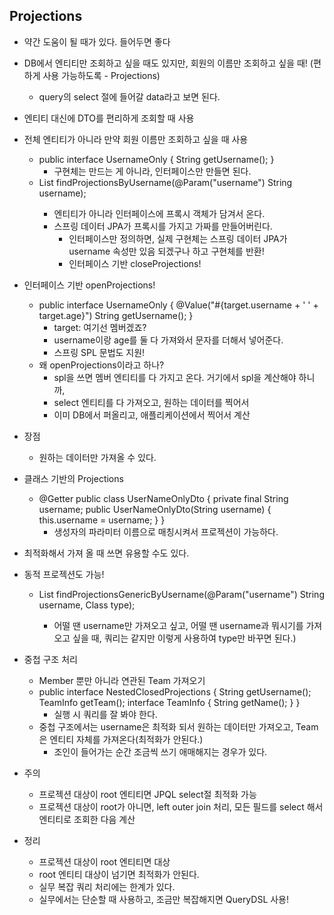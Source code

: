 ## Projections
- 약간 도움이 될 때가 있다. 들어두면 좋다
- DB에서 엔티티만 조회하고 싶을 때도 있지만, 회원의 이름만 조회하고 싶을 때! (편하게 사용 가능하도록 - Projections)
  - query의 select 절에 들어갈 data라고 보면 된다.
- 엔티티 대신에 DTO를 편리하게 조회할 때 사용
- 전체 엔티티가 아니라 만약 회원 이름만 조회하고 싶을 때 사용
  - public interface UsernameOnly { String getUsername(); }
    - 구현체는 만드는 게 아니라, 인터페이스만 만들면 된다.
  - List<UsernameOnly> findProjectionsByUsername(@Param("username") String username); 
    - 엔티티가 아니라 인터페이스에 프록시 객체가 담겨서 온다.
    - 스프링 데이터 JPA가 프록시를 가지고 가짜를 만들어버린다.
      - 인터페이스만 정의하면, 실제 구현체는 스프링 데이터 JPA가 username 속성만 있음 되겠구나 하고 구현체를 반환!
      - 인터페이스 기반 closeProjections!
- 인터페이스 기반 openProjections!
  - public interface UsernameOnly { @Value("#{target.username + ' ' + target.age}") String getUsername(); }
    - target: 여기선 멤버겠죠?
    - username이랑 age를 둘 다 가져와서 문자를 더해서 넣어준다.
    - 스프링 SPL 문법도 지원!
  - 왜 openProjections이라고 하나?
    - spl을 쓰면 멤버 엔티티를 다 가지고 온다. 거기에서 spl을 계산해야 하니까, 
    - select 엔티티를 다 가져오고, 원하는 데이터를 찍어서 
    - 이미 DB에서 퍼올리고, 애플리케이션에서 찍어서 계산
- 장점
  - 원하는 데이터만 가져올 수 있다.
  
- 클래스 기반의 Projections
  - @Getter public class UserNameOnlyDto { private final String username; public UserNameOnlyDto(String username) { this.username = username; } }
    - 생성자의 파라미터 이름으로 매칭시켜서 프로젝션이 가능하다.  

- 최적화해서 가져 올 때 쓰면 유용할 수도 있다.
- 동적 프로젝션도 가능! 
  - <T> List<T> findProjectionsGenericByUsername(@Param("username") String username, Class<T> type);
    - 어떨 땐 username만 가져오고 싶고, 어떨 땐 username과 뭐시기를 가져오고 싶을 때, 쿼리는 같지만 이렇게 사용하여 type만 바꾸면 된다.)

- 중첩 구조 처리
  - Member 뿐만 아니라 연관된 Team 가져오기
  - public interface NestedClosedProjections { String getUsername(); TeamInfo getTeam(); interface TeamInfo { String getName(); } }
    - 실행 시 쿼리를 잘 봐야 한다.
  - 중첩 구조에서는 username은 최적화 되서 원하는 데이터만 가져오고, Team은 엔티티 자체를 가져온다(최적화가 안된다.)
    - 조인이 들어가는 순간 조금씩 쓰기 애매해지는 경우가 있다.
- 주의
  - 프로젝션 대상이 root 엔티티면 JPQL select절 최적화 가능
  - 프로젝션 대상이 root가 아니면, left outer join 처리, 모든 필드를 select 해서 엔티티로 조회한 다음 계산
- 정리
  - 프로젝션 대상이 root 엔티티면 대상
  - root 엔티티 대상이 넘기면 최적화가 안된다. 
  - 실무 복잡 쿼리 처리에는 한계가 있다.
  - 실무에서는 단순할 때 사용하고, 조금만 복잡해지면 QueryDSL 사용!